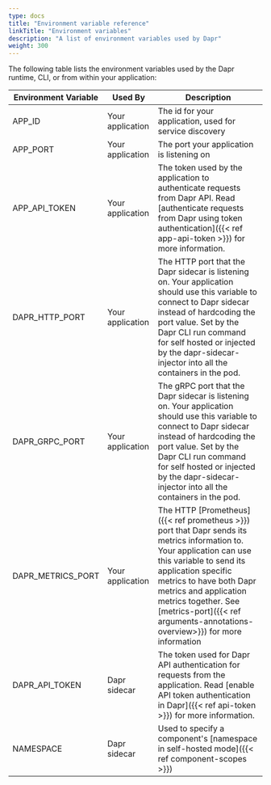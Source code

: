 ```yaml
---
type: docs
title: "Environment variable reference"
linkTitle: "Environment variables"
description: "A list of environment variables used by Dapr"
weight: 300
---
```


The following table lists the environment variables used by the Dapr runtime, CLI, or from within your application:

| Environment Variable | Used By          | Description                                                                                                                                                                                                                                                                                                                    |
| -------------------- | ---------------- | ------------------------------------------------------------------------------------------------------------------------------------------------------------------------------------------------------------------------------------------------------------------------------------------------------------------------------ |
| APP_ID               | Your application | The id for your application, used for service discovery                                                                                                                                                                                                                                                                        |
| APP_PORT             | Your application | The port your application is listening on                                                                                                                                                                                                                                                                                      |
| APP_API_TOKEN        | Your application | The token used by the application to authenticate requests from Dapr API. Read [authenticate requests from Dapr using token authentication]({{< ref app-api-token >}}) for more information.                                                                                                                                   |
| DAPR_HTTP_PORT       | Your application | The HTTP port that the Dapr sidecar is listening on. Your application should use this variable to connect to Dapr sidecar instead of hardcoding the port value. Set by the Dapr CLI run command for self hosted or injected by the dapr-sidecar-injector into all the containers in the pod.                                   |
| DAPR_GRPC_PORT       | Your application | The gRPC port that the Dapr sidecar is listening on. Your application should use this variable to connect to Dapr sidecar instead of hardcoding the port value. Set by the Dapr CLI run command for self hosted or injected by the dapr-sidecar-injector into all the containers in the pod.                                   |
| DAPR_METRICS_PORT    | Your application | The HTTP [Prometheus]({{< ref prometheus >}}) port that Dapr sends its metrics information to. Your application can use this variable to send its application specific metrics to have both Dapr metrics and application metrics together. See [metrics-port]({{< ref arguments-annotations-overview>}}) for more information |
| DAPR_API_TOKEN       | Dapr sidecar     | The token used for Dapr API authentication for requests from the application. Read [enable API token authentication in Dapr]({{< ref api-token >}}) for more information.                                                                                                                                                      |
| NAMESPACE            | Dapr sidecar     | Used to specify a component's [namespace in self-hosted mode]({{< ref component-scopes >}})                                                                                                                                                                                                                                    |
